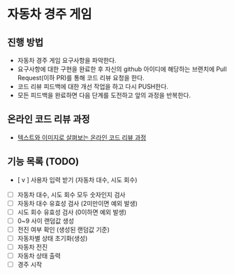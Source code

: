 # 자동차 경주 게임
## 진행 방법
* 자동차 경주 게임 요구사항을 파악한다.
* 요구사항에 대한 구현을 완료한 후 자신의 github 아이디에 해당하는 브랜치에 Pull Request(이하 PR)를 통해 코드 리뷰 요청을 한다.
* 코드 리뷰 피드백에 대한 개선 작업을 하고 다시 PUSH한다.
* 모든 피드백을 완료하면 다음 단계를 도전하고 앞의 과정을 반복한다.

## 온라인 코드 리뷰 과정
* [텍스트와 이미지로 살펴보는 온라인 코드 리뷰 과정](https://github.com/next-step/nextstep-docs/tree/master/codereview)


## 기능 목록 (TODO)

- [ v ] 사용자 입력 받기 (자동차 대수, 시도 회수)
- [  ] 자동차 대수, 시도 회수 모두 숫자인지 검사
- [  ] 자동차 대수 유효성 검사 (2미만이면 예외 발생)
- [  ] 시도 회수 유효성 검사 (0이하면 예외 발생)
- [  ] 0~9 사이 랜덤값 생성
- [  ] 전진 여부 확인 (생성된 랜덤값 기준)
- [  ] 자동차별 상태 초기화(생성)
- [  ] 자동차 전진
- [  ] 자동차 상태 출력
- [  ] 경주 시작
